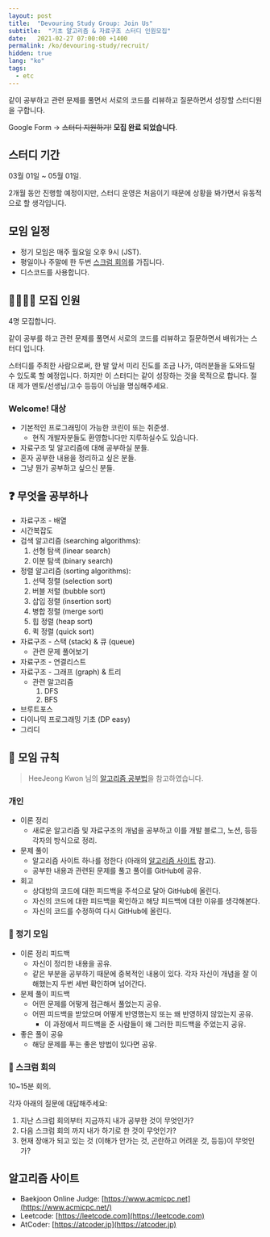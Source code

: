 ```yaml
---
layout: post
title:  "Devouring Study Group: Join Us"
subtitle:  "기초 알고리즘 & 자료구조 스터디 인원모집"
date:   2021-02-27 07:00:00 +1400
permalink: /ko/devouring-study/recruit/
hidden: true
lang: "ko"
tags:
  - etc
---
```


같이 공부하고 관련 문제를 풀면서 서로의 코드를 리뷰하고 질문하면서 성장할 스터디원을 구합니다.

Google Form -> ~~스터디 지원하기!~~ **모집 완료 되었습니다**.

## 스터디 기간
03월 01일 ~ 05월 01일.

2개월 동안 진행할 예정이지만,
스터디 운영은 처음이기 때문에 상황을 봐가면서 유동적으로 할 생각입니다.

## 모임 일정 
- 정기 모임은 매주 월요일 오후 9시 (JST).
- 평일이나 주말에 한 두번 [스크럼 회의](#scrum)를 가집니다.
- 디스코드를 사용합니다.

## 👨‍🔧👩‍🔧 모집 인원

4명 모집합니다. 

같이 공부를 하고 관련 문제를 풀면서 서로의 코드를 리뷰하고 질문하면서 배워가는 스터디 입니다.

스터디를 주최한 사람으로써, 한 발 앞서 미리 진도를 조금 나가, 여러분들을 도와드릴 수 있도록 할 예정입니다. 하지만 이 스터디는 같이 성장하는 것을 목적으로 합니다. 절대 제가 멘토/선생님/고수 등등이 아님을 명심해주세요.

### Welcome! 대상
- 기본적인 프로그래밍이 가능한 코린이 또는 취준생. 
    - 현직 개발자분들도 환영합니다만 지루하실수도 있습니다.
- 자료구조 및 알고리즘에 대해 공부하실 분들.
- 혼자 공부한 내용을 정리하고 싶은 분들.
- 그냥 뭔가 공부하고 싶으신 분들.

## ❓ 무엇을 공부하나

- 자료구조 - 배열
- 시간복잡도
- 검색 알고리즘 (searching algorithms):
    1. 선형 탐색 (linear search)
    2. 이분 탐색 (binary search)
- 정렬 알고리즘 (sorting algorithms):
    1. 선택 정렬 (selection sort)
    2. 버블 저렬 (bubble sort)
    3. 삽입 정렬 (insertion sort)
    4. 병합 정렬 (merge sort)
    5. 힙 정렬 (heap sort)
    6. 퀵 정렬 (quick sort)
- 자료구조 - 스택 (stack) & 큐 (queue)
    - 관련 문제 풀어보기
- 자료구조 - 연결리스트
- 자료구조 - 그래프 (graph) & 트리
    - 관련 알고리즘
        1. DFS
        2. BFS 
- 브루트포스
- 다이나믹 프로그래밍 기초 (DP easy)
- 그리디

## 📔 모임 규칙
> HeeJeong Kwon 님의 [알고리즘 공부법](https://gmlwjd9405.github.io/2018/05/14/how-to-study-algorithms.html)을 참고하였습니다.

### 개인
- 이론 정리
    - 새로운 알고리즘 및 자료구조의 개념을 공부하고 이를 개발 블로그, 노션, 등등 각자의 방식으로 정리.
- 문제 풀이
    - 알고리즘 사이트 하나를 정한다 (아래의 [알고리즘 사이트](#algo-site) 참고).
    - 공부한 내용과 관련된 문제를 풀고 풀이를 GitHub에 공유.
- 회고
    - 상대방의 코드에 대한 피드백을 주석으로 달아 GitHub에 올린다.
    - 자신의 코드에 대한 피드백을 확인하고 해당 피드백에 대한 이유를 생각해본다.
    - 자신의 코드를 수정하여 다시 GitHub에 올린다.

###  🤼 정기 모임
- 이론 정리 피드백
    - 자신이 정리한 내용을 공유.
    - 같은 부분을 공부하기 때문에 중복적인 내용이 있다. 각자 자신이 개념을 잘 이해했는지 두번 세번 확인하며 넘어간다.
- 문제 풀이 피드백
    - 어떤 문제를 어떻게 접근해서 풀었는지 공유.
    - 어떤 피드백을 받았으며 어떻게 반영했는지 또는 왜 반영하지 않았는지 공유.
        - 이 과정에서 피드백을 준 사람들이 왜 그러한 피드백을 주었는지 공유.
- 좋은 풀이 공유
    - 해당 문제를 푸는 좋은 방법이 있다면 공유. 

### 🤼 스크럼 회의 <span id="scrum"></span>
10~15분 회의. 

각자 아래의 질문에 대답해주세요:
1. 지난 스크럼 회의부터 지금까지 내가 공부한 것이 무엇인가? 
2. 다음 스크럼 회의 까지 내가 하기로 한 것이 무엇인가?
3. 현재 장애가 되고 있는 것 (이해가 안가는 것, 곤란하고 어려운 것, 등등)이 무엇인가?

<!-- ## ✏️ 공부법

1. 먼저 알고리즘의 개념을 공부하여 이해한다.
2. 관련된 알고리즘 문제를 풀어본다.
    - 한 문제는 길어야 2시간 정도만 고민한다.
    - 모르겠으면 포기하고 정답 소스를 보거나 다른 사람의 풀이를 본다.
    - 완벽하지 않아도 일부만 이해하는 것으로 충분하다!
3. 1, 2번에서 이해가 잘 가지 않는 부분이 있으면 질문한다.
    - 설마 이런 것을 질문해도 될까 고민되는 것도 질문해야 한다.
    - 스터디원, 친구 또는 커뮤니티를 적극 활용하자!
4. 1, 2, 3번 후에 알고리즘을 다시 이해해보고 문제도 다시 풀어본다.
    - 모르겠으면 포기하고 다시 풀이를 본다.
    - 그래도 모르겠으면, 다른 일을 하거나, 놀러 나가거나, 다른 알고리즘 이론에 대해 공부하거나 다른 알고리즘 문제를 풀어본다.

### 🔍 TIP

- 충분히 고민해보고 최대한 노력해보고 나서 포기하는 것이 중요하다.
- 스스로 생각해서 해결하지 않고 답을 보고 해결했어도 그 문제는 해결했다고 생각하자.
    - 1개를 3일에 걸쳐서 푸는 것보다 3개를 1일 동안 푸는 것이 더 좋다.
- 사용할 수 있는 관련된 라이브러리를 익혀서 사용하자.
    - 미적분 문제를 풀기 위해서 굳이 미적분을 스스로 생각해서 만들 필요가 없이 공식을 이용하는 것과 같은 개념이다. -->

## 알고리즘 사이트 <span id="algo-site"></span>

- Baekjoon Online Judge: [https://www.acmicpc.net](https://www.acmicpc.net/)
- Leetcode: [https://leetcode.com](https://leetcode.com)
- AtCoder: [https://atcoder.jp](https://atcoder.jp)

<!-- 
--- 

## Reference
- [https://baactree.tistory.com/14](https://baactree.tistory.com/14)
- [https://blog.naver.com/kks227/220769870195](https://blog.naver.com/kks227/220769870195)
- [https://gmlwjd9405.github.io/2018/05/14/how-to-study-algorithms.html](https://gmlwjd9405.github.io/2018/05/14/how-to-study-algorithms.html) -->
